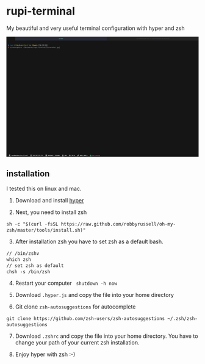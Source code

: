 # rupi-terminal
My beautiful and very useful terminal configuration with hyper and zsh

![the terminal on my working computer](https://github.com/derrupi/rupi-terminal/blob/master/Screenshot.jpg)

## installation
I tested this on linux and mac.  

1. Download and install [hyper](https://hyper.is/#installation) 

2. Next, you need to install zsh
```	
sh -c "$(curl -fsSL https://raw.github.com/robbyrussell/oh-my-zsh/master/tools/install.sh)"
```

3. After installation zsh you have to set zsh as a default bash. 
```
// /bin/zshv
which zsh 
// set zsh as default 
chsh -s /bin/zsh
```

4. Restart your computer ``` shutdown -h now```

5. Download ```.hyper.js``` and copy the file into your home directory

6. Git clone ```zsh-autosuggestions``` for autocomplete

```
git clone https://github.com/zsh-users/zsh-autosuggestions ~/.zsh/zsh-autosuggestions
```

7. Download ```.zshrc``` and copy the file into your home directory. You have to change your path of your current zsh installation. 

8. Enjoy hyper with zsh :-)	

